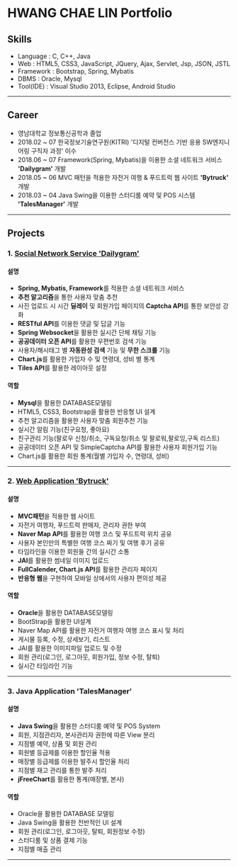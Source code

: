 # HWANG CHAE LIN Portfolio
##  **Skills**
  * Language : C, C++, Java
  * Web : HTML5, CSS3, JavaScript, JQuery, Ajax, Servlet, Jsp, JSON, JSTL
  * Framework : Bootstrap, Spring, Mybatis
  * DBMS : Oracle, Mysql
  * Tool(IDE) : Visual Studio 2013, Eclipse, Android Studio
- - -  
##  **Career**
  * 영남대학교 정보통신공학과 졸업
  * 2018.02 ~ 07
    한국정보기술연구원(KITRI) '디지털 컨버전스 기반 응용 SW엔지니어링 구직자 과정' 이수
  * 2018.06 ~ 07
    Framework(Spring, Mybatis)을 이용한 소셜 네트워크 서비스 **'Dailygram'** 개발
  * 2018.05 ~ 06
    MVC 패턴을 적용한 자전거 여행 & 푸드트럭 웹 사이트 **'Bytruck'** 개발
  * 2018.03 ~ 04
    Java Swing을 이용한 스터디룸 예약 및 POS 시스템 **'TalesManager'** 개발
- - -
## **Projects**
### 1. [Social Network Service **'Dailygram'**](https://github.com/zzaenni515/Dailygram)
   #### 설명
   * **Spring, Mybatis, Framework**를 적용한 소셜 네트워크 서비스
   * **추천 알고리즘**을 통한 사용자 맞춤 추천
   * 사진 업로드 시 시간 **딜레이** 및 회원가입 페이지의 **Captcha API**를 통한 보안성 강화
   * **RESTful API**를 이용한 댓글 및 답글 기능
   * **Spring Websocket**을 활용한 실시간 단체 채팅 기능
   * **공공데이터 오픈 API**를 활용한 우편번호 검색 기능
   * 사용자/해시태그 별 **자동완성 검색** 기능 및 **무한 스크롤** 기능
   * **Chart.js**를 활용한 가입자 수 및 연령대, 성비 별 통계
   * **Tiles API**를 활용한 레이아웃 설정
   
   #### 역할
   * **Mysql**을 활용한 DATABASE모델링
   * HTML5, CSS3, Bootstrap을 활용한 반응형 UI 설계
   * 추천 알고리즘을 활용한 사용자 맞춤 회원추천 기능
   * 실시간 알림 기능(친구요청, 좋아요)
   * 친구관리 기능(팔로우 신청/취소, 구독요청/취소 및 팔로워,팔로잉,구독 리스트)
   * 공공데이터 오픈 API 및 SimpleCaptcha API를 활용한 사용자 회원가입 기능
   * Chart.js를 활용한 회원 통계(월별 가입자 수, 연령대, 성비) 
   - - -
### 2. [Web Application 'Bytruck'](https://github.com/Bytruck/bytruck)
 #### 설명
 * **MVC패턴**을 적용한 웹 사이트
 * 자전거 여행자, 푸드트럭 판매자, 관리자 권한 부여
 * **Naver Map API**를 활용한 여행 코스 및 푸드트럭 위치 공유
 * 사용자 본인만의 특별한 여행 코스 짜기 및 여행 후기 공유
 * 타임라인을 이용한 회원들 간의 실시간 소통 
 * **JAI**를 활용한 썸네일 이미지 업로드
 * **FullCalender, Chart.js API**를 활용한 관리자 페이지
 * **반응형 웹**을 구현하여 모바일 상에서의 사용자 편의성 제공
 
 #### 역할
 * **Oracle**을 활용한 DATABASE모델링
 * BootStrap을 활용한 UI설계
 * Naver Map API를 활용한 자전거 여행자 여행 코스 표시 및 처리
 * 게시물 등록, 수정, 상세보기, 리스트
 * JAI를 활용한 이미지파일 업로드 및 수정
 * 회원 관리(로그인, 로그아웃, 회원가입, 정보 수정, 탈퇴)
 * 실시간 타임라인 기능
 - - -
### 3. Java Application 'TalesManager'
 #### 설명
 * **Java Swing**을 활용한 스터디룸 예약 및 POS System
 * 회원, 지점관리자, 본사관리자 권한에 따른 View 분리
 * 지점별 예약, 상품 및 회원 관리
 * 회원별 등급제를 이용한 할인율 적용
 * 매장별 등급제를 이용한 발주시 할인율 처리
 * 지점별 재고 관리를 통한 발주 처리
 * **jFreeChart**를 활용한 통계(매장별, 본사) 
 
 #### 역할
 * Oracle을 활용한 DATABASE 모델링
 * Java Swing을 활용한 전반적인 UI 설계
 * 회원 관리(로그인, 로그아웃, 탈퇴, 회원정보 수정)
 * 스터디룸 및 상품 결제 기능
 * 지점별 매출 관리
 - - -
